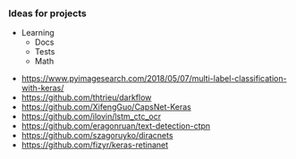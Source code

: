### Ideas for projects


+ Learning
    + Docs
    + Tests
    + Math


- https://www.pyimagesearch.com/2018/05/07/multi-label-classification-with-keras/
- https://github.com/thtrieu/darkflow
- https://github.com/XifengGuo/CapsNet-Keras
- https://github.com/ilovin/lstm_ctc_ocr
- https://github.com/eragonruan/text-detection-ctpn
- https://github.com/szagoruyko/diracnets
- https://github.com/fizyr/keras-retinanet